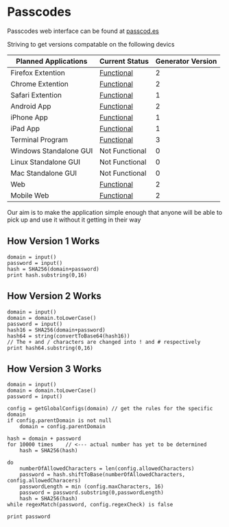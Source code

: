 Passcodes
=========
Passcodes web interface can be found at [passcod.es](http://passcod.es)

Striving to get versions compatable on the following devics

Planned Applications   | Current Status                                         | Generator Version
-----------------------|--------------------------------------------------------|--------------------
Firefox Extention      | [Functional](FirefoxExtention)                         | 2
Chrome Extention       | [Functional](ChromeExtention)                          | 2
Safari Extention       | [Functional](https://github.com/mdznr/Safari-Passcode) | 1
Android App            | [Functional](Android)                                  | 2
iPhone App             | [Functional](https://github.com/mdznr/iOS-Passcode)    | 1
iPad App               | [Functional](https://github.com/mdznr/iOS-Passcode)    | 1
Terminal Program       | [Functional](Core)                                     | 3
Windows Standalone GUI | Not Functional                                         | 0
Linux Standalone GUI   | Not Functional                                         | 0
Mac Standalone GUI     | Not Functional                                         | 0
Web                    | [Functional](Web)                                      | 2
Mobile Web             | [Functional](Web)                                      | 2

Our aim is to make the application simple enough that anyone will be able to pick up and use it without it getting in their way

How Version 1 Works
-------------------

	domain = input()
	password = input()
	hash = SHA256(domain+password)
	print hash.substring(0,16)

How Version 2 Works
-------------------

    domain = input()
    domain = domain.toLowerCase()
    password = input()
    hash16 = SHA256(domain+password)
    hash64 = string(convertToBase64(hash16)) 
    // The + and / characters are changed into ! and # respectively
    print hash64.substring(0,16)

How Version 3 Works
-------------------

	domain = input()
	domain = domain.toLowerCase()
	password = input()

	config = getGlobalConfigs(domain) // get the rules for the specific domain
	if config.parentDomain is not null
		domain = config.parentDomain

	hash = domain + password
	for 10000 times    // <--- actual number has yet to be determined
		hash = SHA256(hash)
	
	do
		numberOfAllowedCharacters = len(config.allowedCharacters)
		password = hash.shiftToBase(numberOfAllowedCharacters, config.allowedCharacers)
		passwordLength = min (config.maxCharacters, 16)
		password = password.substring(0,passwordLength)
		hash = SHA256(hash)
	while regexMatch(password, config.regexCheck) is false

	print password



